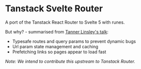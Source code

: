 # Tanstack Svelte Router

A port of the Tanstack React Router to Svelte 5 with runes.

But why? - summarised from [Tanner Linsley's talk](https://www.youtube.com/watch?v=VlCxEjxprKg):

- Typesafe routes and query params to prevent dynamic bugs
- Url param state management and caching
- Prefetching links so pages appear to load fast

_Note: We intend to contribute this upstream to Tanstack Router._
